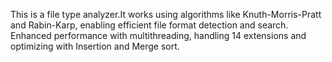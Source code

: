 This is a file type analyzer.It works using algorithms like Knuth-Morris-Pratt and Rabin-Karp, enabling efficient file format detection and search. Enhanced performance with multithreading, handling 14 extensions and optimizing with Insertion and Merge sort.
